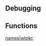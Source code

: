 <section>

# Debugging

</section>

<section>

# Functions

[names](analysis/names.html)|[wtokc](analysis/wtokc.html)

</section>
